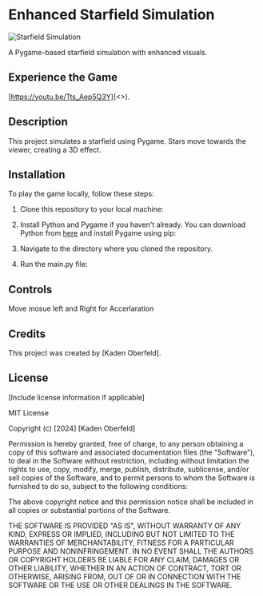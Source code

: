 # Enhanced Starfield Simulation

![Starfield Simulation](<>)

A Pygame-based starfield simulation with enhanced visuals.

## Experience the Game

 [https://youtu.be/Tts_Aep5Q3Y](<>).

## Description

This project simulates a starfield using Pygame. Stars move towards the viewer, creating a 3D effect.

## Installation

To play the game locally, follow these steps:

1. Clone this repository to your local machine:


2. Install Python and Pygame if you haven't already. You can download Python from [here](https://www.python.org/) and install Pygame using pip:


3. Navigate to the directory where you cloned the repository.

4. Run the main.py file:



## Controls

Move mosue left and Right for Accerlaration

## Credits

This project was created by [Kaden Oberfeld].

## License

[Include license information if applicable]

MIT License

Copyright (c) [2024] [Kaden Oberfeld]

Permission is hereby granted, free of charge, to any person obtaining a copy
of this software and associated documentation files (the "Software"), to deal
in the Software without restriction, including without limitation the rights
to use, copy, modify, merge, publish, distribute, sublicense, and/or sell
copies of the Software, and to permit persons to whom the Software is
furnished to do so, subject to the following conditions:

The above copyright notice and this permission notice shall be included in all
copies or substantial portions of the Software.

THE SOFTWARE IS PROVIDED "AS IS", WITHOUT WARRANTY OF ANY KIND, EXPRESS OR
IMPLIED, INCLUDING BUT NOT LIMITED TO THE WARRANTIES OF MERCHANTABILITY,
FITNESS FOR A PARTICULAR PURPOSE AND NONINFRINGEMENT. IN NO EVENT SHALL THE
AUTHORS OR COPYRIGHT HOLDERS BE LIABLE FOR ANY CLAIM, DAMAGES OR OTHER
LIABILITY, WHETHER IN AN ACTION OF CONTRACT, TORT OR OTHERWISE, ARISING FROM,
OUT OF OR IN CONNECTION WITH THE SOFTWARE OR THE USE OR OTHER DEALINGS IN THE
SOFTWARE.
